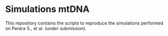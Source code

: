# Simulations mtDNA

This repository contains the scripts to reproduce the simulations performed on Perera S., et al. (under submission).
